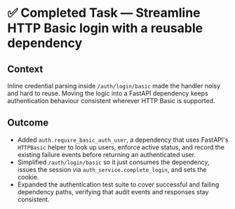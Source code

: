# ✅ Completed Task — Streamline HTTP Basic login with a reusable dependency

## Context
Inline credential parsing inside `/auth/login/basic` made the handler noisy and hard to reuse. Moving the logic into a FastAPI dependency keeps authentication behaviour consistent wherever HTTP Basic is supported.

## Outcome
- Added `auth.require_basic_auth_user`, a dependency that uses FastAPI's `HTTPBasic` helper to look up users, enforce active status, and record the existing failure events before returning an authenticated user.
- Simplified `/auth/login/basic` so it just consumes the dependency, issues the session via `auth_service.complete_login`, and sets the cookie.
- Expanded the authentication test suite to cover successful and failing dependency paths, verifying that audit events and responses stay consistent.
